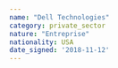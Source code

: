 ```yaml
---
name: "Dell Technologies"
category: private_sector
nature: "Entreprise"
nationality: USA
date_signed: '2018-11-12'
---
```

    
